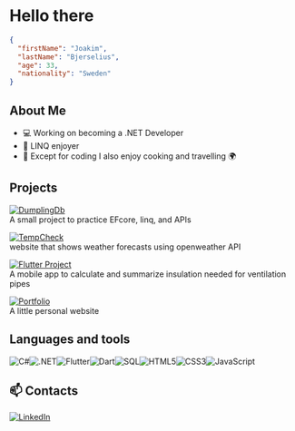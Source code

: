 # Hello there

```json
{ 
  "firstName": "Joakim",
  "lastName": "Bjerselius",
  "age": 33,
  "nationality": "Sweden"
}
```

## About Me  
- 💻 Working on becoming a .NET Developer  
- 🎯 LINQ enjoyer
- :pizza: Except for coding I also enjoy cooking and travelling :earth_africa:


## Projects  
[![DumplingDb](https://img.shields.io/badge/DumplingsDb-%2300843e.svg?style=for-the-badge)](https://github.com/jockeBjers/DumplingsDb)<br>
A small project to practice EFcore, linq, and APIs

[![TempCheck](https://img.shields.io/badge/TempCheck-%23E34F26.svg?style=for-the-badge)](https://github.com/Mortal-Weather/TempCheck) <br>
website that shows weather forecasts using openweather API

[![Flutter Project](https://img.shields.io/badge/insulation_app-%2302569B.svg?style=for-the-badge)](https://github.com/jockeBjers/insulation_app) <br>
A mobile app to calculate and summarize insulation needed for ventilation pipes

[![Portfolio](https://img.shields.io/badge/jb_portfolio-%23FFD700.svg?style=for-the-badge)](https://github.com/jockeBjers) <br>
A little personal website

## Languages and tools
![C#](https://img.shields.io/badge/C%23-%23239120.svg?style=for-the-badge&logo=csharp&logoColor=white)![.NET](https://img.shields.io/badge/.NET-512BD4?style=for-the-badge&logo=dotnet&logoColor=white)![Flutter](https://img.shields.io/badge/Flutter-02569B?style=for-the-badge&logo=flutter&logoColor=white)![Dart](https://img.shields.io/badge/Dart-0175C2?style=for-the-badge&logo=dart&logoColor=white)![SQL](https://img.shields.io/badge/SQL-4479A1?style=for-the-badge&logo=mysql&logoColor=white)![HTML5](https://img.shields.io/badge/html5-%23E34F26.svg?style=for-the-badge&logo=html5&logoColor=white)![CSS3](https://img.shields.io/badge/css3-%231572B6.svg?style=for-the-badge&logo=css3&logoColor=white)![JavaScript](https://img.shields.io/badge/javascript-%23323330.svg?style=for-the-badge&logo=javascript&logoColor=%23F7DF1E)

## 📫 Contacts 
[![LinkedIn](https://img.shields.io/badge/LinkedIn-%230077B5.svg?style=for-the-badge&logo=linkedin&logoColor=white)](https://www.linkedin.com/in/joakim-bjerselius-416460325)

